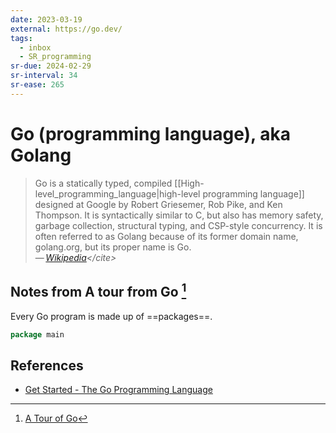 ```yaml
---
date: 2023-03-19
external: https://go.dev/
tags:
  - inbox
  - SR_programming
sr-due: 2024-02-29
sr-interval: 34
sr-ease: 265
---
```


# Go (programming language), aka Golang

> Go is a statically typed, compiled
> [[High-level_programming_language|high-level programming language]]
> designed at Google by Robert Griesemer, Rob Pike, and Ken Thompson. It is
> syntactically similar to C, but also has memory safety, garbage collection,
> structural typing, and CSP-style concurrency. It is often referred to as
> Golang because of its former domain name, golang.org, but its proper name
> is Go.\
> — <cite>[Wikipedia](https://en.wikipedia.org/wiki/Go_(programming_language))</cite>

## Notes from A tour from Go [^1]

Every Go program is made up of ==packages==.

```go
package main
```

## References

- [Get Started - The Go Programming Language](https://go.dev/learn/)

[^1]: [A Tour of Go](https://go.dev/tour/)

